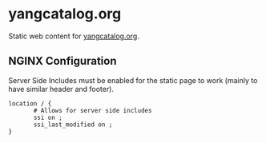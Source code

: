 # yangcatalog.org
Static web content for [yangcatalog.org](https://yangcatalog.org/).

## NGINX Configuration

Server Side Includes must be enabled for the static page to work (mainly to have similar header and footer).

```
location / {
       # Allows for server side includes
       ssi on ;
       ssi_last_modified on ;
}
```
